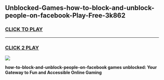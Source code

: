 
## Unblocked-Games-how-to-block-and-unblock-people-on-facebook-Play-Free-3k862
<h3>
<a href="https://premium76.site?title=how-to-block-and-unblock-people-on-facebook&ref=20M">CLICK TO PLAY</a></h3>
<hr>

<h3>
<a href="https://premium76.site?title=how-to-block-and-unblock-people-on-facebook&ref=20M">CLICK 2 PLAY</a>
  
</h3>

<a href="https://premium76.site?title=how-to-block-and-unblock-people-on-facebook&ref=19M"><img src="https://clearcache.store/games.png"></a>


**how-to-block-and-unblock-people-on-facebook games unblocked: Your Gateway to Fun and Accessible Online Gaming**
